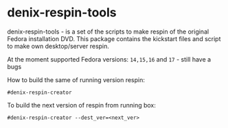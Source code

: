 # denix-respin-tools

denix-respin-tools - is a set of the scripts to make respin of the original Fedora installation DVD. This package contains the kickstart files and script to make own desktop/server respin.

At the moment supported Fedora versions: `14,15,16` and `17` - still have a bugs

How to build the same of running version respin:
```vim
#denix-respin-creator
```

To build the next version of respin from running box:
```vim
#denix-respin-creator --dest_ver=<next_ver>
```
